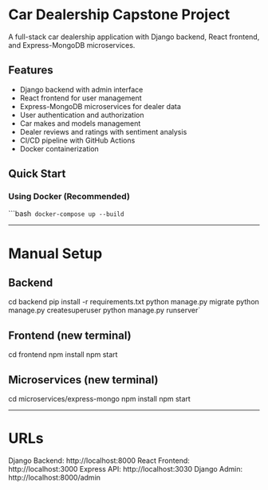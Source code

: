 # Car Dealership Capstone Project

A full-stack car dealership application with Django backend, React frontend, and Express-MongoDB microservices.

## Features
- Django backend with admin interface
- React frontend for user management  
- Express-MongoDB microservices for dealer data
- User authentication and authorization
- Car makes and models management
- Dealer reviews and ratings with sentiment analysis
- CI/CD pipeline with GitHub Actions
- Docker containerization

## Quick Start

### Using Docker (Recommended)
```bash`
docker-compose up --build`

______________

# Manual Setup

## Backend
cd backend
pip install -r requirements.txt
python manage.py migrate
python manage.py createsuperuser
python manage.py runserver`

## Frontend (new terminal)
cd frontend
npm install
npm start

## Microservices (new terminal)
cd microservices/express-mongo
npm install
npm start

______________

# URLs

Django Backend: http://localhost:8000
React Frontend: http://localhost:3000
Express API: http://localhost:3030
Django Admin: http://localhost:8000/admin
